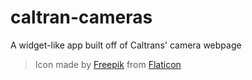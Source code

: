 # caltran-cameras
 A widget-like app built off of Caltrans' camera webpage



>Icon made by [Freepik](https://www.freepik.com) from [Flaticon](www.flaticon.com)